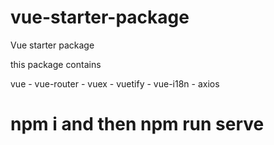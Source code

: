 # vue-starter-package
Vue starter package

this package contains

vue -
vue-router -
vuex -
vuetify -
vue-i18n -
axios

# npm i and then npm run serve
